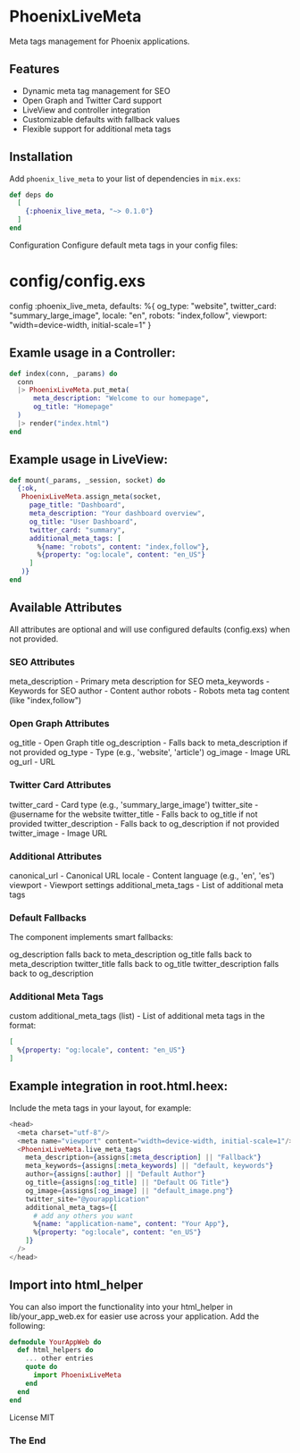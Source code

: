 # PhoenixLiveMeta

Meta tags management for Phoenix applications.

## Features

- Dynamic meta tag management for SEO
- Open Graph and Twitter Card support
- LiveView and controller integration
- Customizable defaults with fallback values
- Flexible support for additional meta tags

## Installation

Add `phoenix_live_meta` to your list of dependencies in `mix.exs`:


```elixir
def deps do
  [
    {:phoenix_live_meta, "~> 0.1.0"}
  ]
end
```


Configuration
Configure default meta tags in your config files:

# config/config.exs
config :phoenix_live_meta,
  defaults: %{
    og_type: "website",
    twitter_card: "summary_large_image",
    locale: "en",
    robots: "index,follow",
    viewport: "width=device-width, initial-scale=1"
  }

## Examle usage in a Controller:

```elixir
def index(conn, _params) do
  conn
  |> PhoenixLiveMeta.put_meta(
      meta_description: "Welcome to our homepage",
      og_title: "Homepage"
  )
  |> render("index.html")
end
```

## Example usage in LiveView:
```elixir
def mount(_params, _session, socket) do
  {:ok,
   PhoenixLiveMeta.assign_meta(socket,
     page_title: "Dashboard",
     meta_description: "Your dashboard overview",
     og_title: "User Dashboard",
     twitter_card: "summary",
     additional_meta_tags: [
       %{name: "robots", content: "index,follow"},
       %{property: "og:locale", content: "en_US"}
     ]
   )}
end
```

## Available Attributes
All attributes are optional and will use configured defaults (config.exs) when not provided.


### SEO Attributes
meta_description - Primary meta description for SEO
meta_keywords - Keywords for SEO
author - Content author
robots - Robots meta tag content (like "index,follow")

### Open Graph Attributes
og_title - Open Graph title
og_description - Falls back to meta_description if not provided
og_type - Type (e.g., 'website', 'article')
og_image - Image URL
og_url - URL

### Twitter Card Attributes
twitter_card - Card type (e.g., 'summary_large_image')
twitter_site - @username for the website
twitter_title - Falls back to og_title if not provided
twitter_description - Falls back to og_description if not provided
twitter_image - Image URL

### Additional Attributes
canonical_url - Canonical URL
locale - Content language (e.g., 'en', 'es')
viewport - Viewport settings
additional_meta_tags - List of additional meta tags

### Default Fallbacks
The component implements smart fallbacks:

og_description falls back to meta_description
og_title falls back to meta_description
twitter_title falls back to og_title
twitter_description falls back to og_description

### Additional Meta Tags
custom additional_meta_tags (list) - List of additional meta tags in the format:

  ```elixir
  [
    %{property: "og:locale", content: "en_US"}
  ]
  ```

## Example integration in root.html.heex:

Include the meta tags in your layout, for example:

```elixir
<head>
  <meta charset="utf-8"/>
  <meta name="viewport" content="width=device-width, initial-scale=1"/>
  <PhoenixLiveMeta.live_meta_tags
    meta_description={assigns[:meta_description] || "Fallback"}
    meta_keywords={assigns[:meta_keywords] || "default, keywords"}
    author={assigns[:author] || "Default Author"}
    og_title={assigns[:og_title] || "Default OG Title"}
    og_image={assigns[:og_image] || "default_image.png"}
    twitter_site="@yourapplication"
    additional_meta_tags={[
      # add any others you want
      %{name: "application-name", content: "Your App"},
      %{property: "og:locale", content: "en_US"}
    ]}
  />
</head>
```
## Import into html_helper

You can also import the functionality into your html_helper in lib/your_app_web.ex for easier use across your application. Add the following:

```elixir
defmodule YourAppWeb do
  def html_helpers do
    ... other entries
    quote do
      import PhoenixLiveMeta
    end
  end
end
```



License
MIT


### The End
